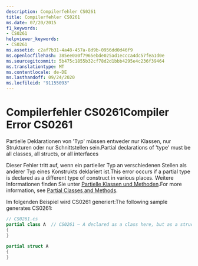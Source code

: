 ```yaml
---
description: Compilerfehler CS0261
title: Compilerfehler CS0261
ms.date: 07/20/2015
f1_keywords:
- CS0261
helpviewer_keywords:
- CS0261
ms.assetid: c2af7b31-4a48-457a-8d9b-0956dd0d46f9
ms.openlocfilehash: 385ee0a0f7965ebde025ad1eccca4dc57fea1d0e
ms.sourcegitcommit: 5b475c1855b32cf78d2d1bbb4295e4c236f39464
ms.translationtype: MT
ms.contentlocale: de-DE
ms.lasthandoff: 09/24/2020
ms.locfileid: "91155093"
---
```

# <a name="compiler-error-cs0261"></a><span data-ttu-id="a5ee6-103">Compilerfehler CS0261</span><span class="sxs-lookup"><span data-stu-id="a5ee6-103">Compiler Error CS0261</span></span>

<span data-ttu-id="a5ee6-104">Partielle Deklarationen von 'Typ' müssen entweder nur Klassen, nur Strukturen oder nur Schnittstellen sein.</span><span class="sxs-lookup"><span data-stu-id="a5ee6-104">Partial declarations of 'type' must be all classes, all structs, or all interfaces</span></span>  
  
 <span data-ttu-id="a5ee6-105">Dieser Fehler tritt auf, wenn ein partieller Typ an verschiedenen Stellen als anderer Typ eines Konstrukts deklariert ist.</span><span class="sxs-lookup"><span data-stu-id="a5ee6-105">This error occurs if a partial type is declared as a different type of construct in various places.</span></span> <span data-ttu-id="a5ee6-106">Weitere Informationen finden Sie unter [Partielle Klassen und Methoden](../programming-guide/classes-and-structs/partial-classes-and-methods.md).</span><span class="sxs-lookup"><span data-stu-id="a5ee6-106">For more information, see [Partial Classes and Methods](../programming-guide/classes-and-structs/partial-classes-and-methods.md).</span></span>  
  
 <span data-ttu-id="a5ee6-107">Im folgenden Beispiel wird CS0261 generiert:</span><span class="sxs-lookup"><span data-stu-id="a5ee6-107">The following sample generates CS0261:</span></span>  
  
```csharp  
// CS0261.cs  
partial class A  // CS0261 – A declared as a class here, but as a struct below  
{  
}  
  
partial struct A  
{  
}  
```
